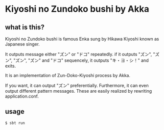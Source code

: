 # Kiyoshi no Zundoko bushi by Akka

## what is this?
Kiyoshi no Zundoko bushi is famous Enka sung by Hikawa Kiyoshi known as Japanese singer.

It outputs message either "ズン" or "ドコ" repeatedly. if it outputs "ズン", "ズン", "ズン", "ズン" and "ドコ" sequencely, it outputs "キ・ヨ・シ！" and exits.

It is an implementation of Zun-Doko-Kiyoshi process by Akka.

If you want, it can output "ズン" preferentially. Furthermore, it can even output different pattern messages. These are easily realized by rewriting application.conf.

## usage
```
$ sbt run
```